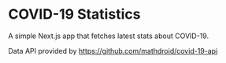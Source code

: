 # COVID-19 Statistics
A simple Next.js app that fetches latest stats about COVID-19.

Data API provided by https://github.com/mathdroid/covid-19-api
